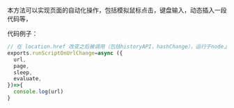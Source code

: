 本方法可以实现页面的自动化操作，包括模拟鼠标点击，键盘输入，动态插入一段代码等，

代码例子：

```javascript
// 在 location.href 改变之后被调用（包括historyAPI，hashChange），运行于node上下文
exports.runScriptOnUrlChange=async ({
  url,
  page,
  sleep,
  evaluate,
})=>{
  console.log(url)
}
```